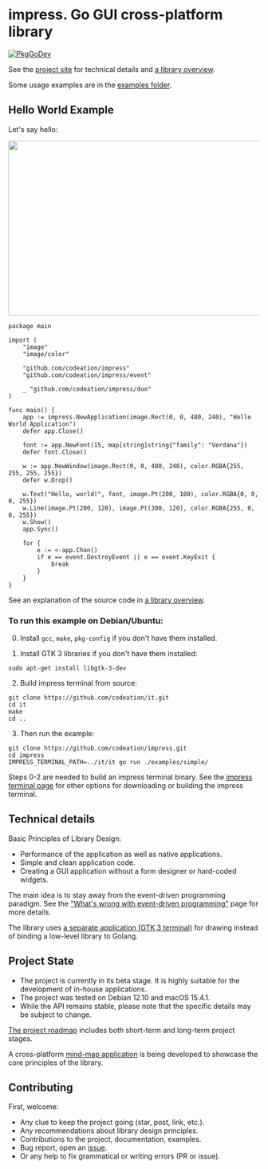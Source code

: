 # impress. Go GUI cross-platform library

[![PkgGoDev](https://pkg.go.dev/badge/github.com/codeation/impress)](https://pkg.go.dev/github.com/codeation/impress)

See the [project site](https://codeation.github.io/impress/) for technical details and [a library overview](https://codeation.github.io/impress/library-overview.html).

Some usage examples are in the [examples folder](https://github.com/codeation/impress/tree/master/examples).

## Hello World Example

Let's say hello:

<img src="https://codeation.github.io/images/hello_small.png" width="545" height="350" />

```
package main

import (
    "image"
    "image/color"

    "github.com/codeation/impress"
    "github.com/codeation/impress/event"

    _ "github.com/codeation/impress/duo"
)

func main() {
    app := impress.NewApplication(image.Rect(0, 0, 480, 240), "Hello World Application")
    defer app.Close()

    font := app.NewFont(15, map[string]string{"family": "Verdana"})
    defer font.Close()

    w := app.NewWindow(image.Rect(0, 0, 480, 240), color.RGBA{255, 255, 255, 255})
    defer w.Drop()

    w.Text("Hello, world!", font, image.Pt(200, 100), color.RGBA{0, 0, 0, 255})
    w.Line(image.Pt(200, 120), image.Pt(300, 120), color.RGBA{255, 0, 0, 255})
    w.Show()
    app.Sync()

    for {
        e := <-app.Chan()
        if e == event.DestroyEvent || e == event.KeyExit {
            break
        }
    }
}
```

See an explanation of the source code in [a library overview](https://codeation.github.io/impress/library-overview.html).

### To run this example on Debian/Ubuntu:

0. Install `gcc`, `make`, `pkg-config` if you don't have them installed.

1. Install GTK 3 libraries if you don't have them installed:

```
sudo apt-get install libgtk-3-dev
```

2. Build impress terminal from source:

```
git clone https://github.com/codeation/it.git
cd it
make
cd ..
```

3. Then run the example:

```
git clone https://github.com/codeation/impress.git
cd impress
IMPRESS_TERMINAL_PATH=../it/it go run ./examples/simple/
```

Steps 0-2 are needed to build an impress terminal binary. See the [impress terminal page](https://codeation.github.io/impress/it-driver.html) for other options for downloading or building the impress terminal.

## Technical details

Basic Principles of Library Design:

- Performance of the application as well as native applications.
- Simple and clean application code.
- Creating a GUI application without a form designer or hard-coded widgets.

The main idea is to stay away from the event-driven programming paradigm. See the ["What's wrong with event-driven programming"](https://codeation.github.io/impress/what-is-wrong-with-event-oriented-programming.html) page for more details.

The library uses [a separate application (GTK 3 terminal)](https://codeation.github.io/impress/it-driver.html) for drawing instead of binding a low-level library to Golang.

## Project State

- The project is currently in its beta stage. It is highly suitable for the development of in-house applications.
- The project was tested on Debian 12.10 and macOS 15.4.1.
- While the API remains stable, please note that the specific details may be subject to change.

[The project roadmap](https://codeation.github.io/impress/roadmap.html) includes both short-term and long-term project stages.

A cross-platform [mind-map application](https://codeation.github.io/lineation/) is being developed to showcase the core principles of the library.

## Contributing

First, welcome:

- Any clue to keep the project going (star, post, link, etc.).
- Any recommendations about library design principles.
- Contributions to the project, documentation, examples.
- Bug report, open an [issue](https://github.com/codeation/impress/issues).
- Or any help to fix grammatical or writing errors (PR or issue).
